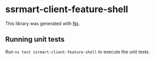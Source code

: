 # ssrmart-client-feature-shell

This library was generated with [Nx](https://nx.dev).

## Running unit tests

Run `nx test ssrmart-client-feature-shell` to execute the unit tests.

